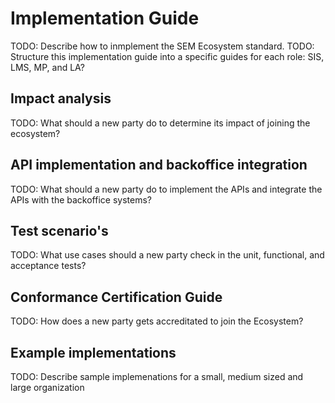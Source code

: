 # Implementation Guide

TODO: Describe how to inmplement the SEM Ecosystem standard.
TODO: Structure this implementation guide into a specific guides for each role: SIS, LMS, MP, and LA?

## Impact analysis

TODO: What should a new party do to determine its impact of joining the ecosystem?

## API implementation and backoffice integration

TODO: What should a new party do to implement the APIs and integrate the APIs with the backoffice systems?

## Test scenario's

TODO: What use cases should a new party check in the unit, functional, and acceptance tests?

## Conformance Certification Guide

TODO: How does a new party gets accreditated to join the Ecosystem?

## Example implementations

TODO: Describe sample implemenations for a small, medium sized and large organization